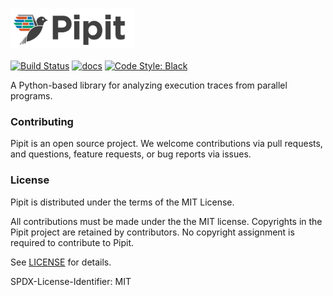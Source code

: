 # <img src="https://raw.githubusercontent.com/hpcgroup/pipit/develop/logo.png" height="64" valign="middle" alt="pipit"/>

[![Build Status](https://github.com/hpcgroup/pipit/actions/workflows/unit-tests.yaml/badge.svg)](https://github.com/hpcgroup/pipit/actions)
[![docs](https://readthedocs.org/projects/pipit/badge/?version=latest)](https://pipit.readthedocs.io/en/latest/?badge=latest)
[![Code Style: Black](https://img.shields.io/badge/code%20style-black-000000.svg)](https://github.com/psf/black)

A Python-based library for analyzing execution traces from parallel programs.

### Contributing

Pipit is an open source project. We welcome contributions via pull requests,
and questions, feature requests, or bug reports via issues.

### License

Pipit is distributed under the terms of the MIT License.

All contributions must be made under the the MIT license. Copyrights in the
Pipit project are retained by contributors.  No copyright assignment is
required to contribute to Pipit.

See [LICENSE](https://github.com/pssg-int/trace-analysis/blob/develop/LICENSE)
for details.

SPDX-License-Identifier: MIT
